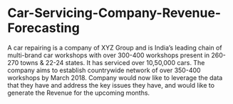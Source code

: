 # Car-Servicing-Company-Revenue-Forecasting
A car repairing is a company of XYZ Group and is India’s leading chain of multi-brand car workshops with over 300-400 workshops
present in 260-270 towns & 22-24 states. It has serviced over 10,50,000 cars. The company aims to establish countrywide network
of over 350-400 workshops by March 2018. Company would now like to leverage the data that they have and address the key issues 
they have, and would like to generate the Revenue for the upcoming months. 
